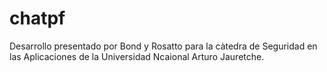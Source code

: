 # chatpf
Desarrollo presentado por Bond y Rosatto para la càtedra de Seguridad en las Aplicaciones de la Universidad Ncaional Arturo Jauretche.
